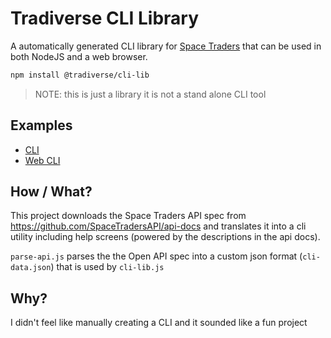 # Tradiverse CLI Library

A automatically generated CLI library for [Space Traders](https://spacetraders.io/) that can be used in both NodeJS and a web browser.

```bash
npm install @tradiverse/cli-lib
```

> NOTE: this is just a library it is not a stand alone CLI tool

## Examples

- [CLI](https://github.com/tradiverse/web)
- [Web CLI](https://github.com/tradiverse/web-cli)


## How / What?

This project downloads the Space Traders API spec from https://github.com/SpaceTradersAPI/api-docs and translates it into a cli utility including help screens (powered by the descriptions in the api docs).

`parse-api.js` parses the the Open API spec into a custom json format (`cli-data.json`) that is used by `cli-lib.js`

## Why? 

I didn't feel like manually creating a CLI and it sounded like a fun project